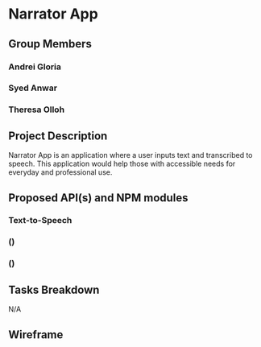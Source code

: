 # Narrator App

## Group Members

### Andrei Gloria
### Syed Anwar
### Theresa Olloh

## Project Description

Narrator App is an application where a user inputs text and transcribed to speech. This application would help those with accessible needs for everyday and professional use. 

## Proposed API(s) and NPM modules

### Text-to-Speech
### ()
### ()

## Tasks Breakdown

N/A

## Wireframe

